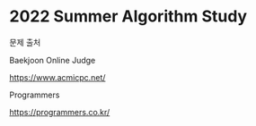 # 2022 Summer Algorithm Study

문제 출처

Baekjoon Online Judge

https://www.acmicpc.net/

Programmers

https://programmers.co.kr/
